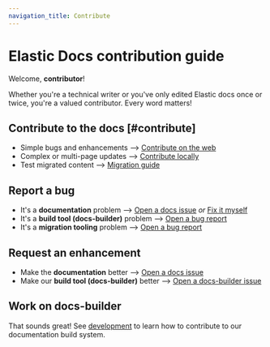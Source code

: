 ```yaml
---
navigation_title: Contribute
---
```


# Elastic Docs contribution guide

Welcome, **contributor**!

Whether you're a technical writer or you've only edited Elastic docs once or twice, you're a valued contributor. Every word matters!

## Contribute to the docs [#contribute]

* Simple bugs and enhancements --> [Contribute on the web](on-the-web.md)
* Complex or multi-page updates --> [Contribute locally](locally.md)
* Test migrated content --> [Migration guide](../migration/guide/index.md)

## Report a bug

* It's a **documentation** problem --> [Open a docs issue](https://github.com/elastic/docs-content/issues/new?template=internal-request.yaml) *or* [Fix it myself](locally.md)
* It's a **build tool (docs-builder)** problem --> [Open a bug report](https://github.com/elastic/docs-builder/issues/new?template=bug-report.yaml)
* It's a **migration tooling** problem --> [Open a bug report](https://github.com/elastic/docs-builder/issues/new?template=bug-report.yaml)

## Request an enhancement

* Make the **documentation** better --> [Open a docs issue](https://github.com/elastic/docs-content/issues/new?template=internal-request.yaml)
* Make our **build tool (docs-builder)** better --> [Open a docs-builder issue](https://github.com/elastic/docs-builder/issues/new?template=enhancement.yaml)

## Work on docs-builder

That sounds great! See [development](../development/index.md) to learn how to contribute to our documentation build system.
